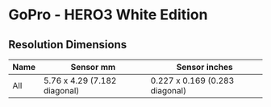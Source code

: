# GoPro - HERO3 White Edition

## Resolution Dimensions

| Name   | Sensor mm                    | Sensor inches                  |
|--------|------------------------------|--------------------------------|
| All    | 5.76 x 4.29 (7.182 diagonal) | 0.227 x 0.169 (0.283 diagonal) |
